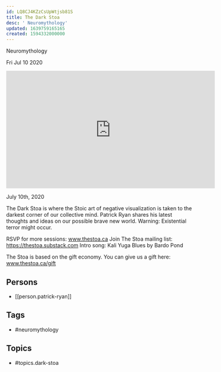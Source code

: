 ```yaml
---
id: LQ8CJ4KZzCsUpWtjsb81S
title: The Dark Stoa
desc: ' Neuromythology'
updated: 1639759165165
created: 1594332000000
---
```



 Neuromythology

Fri Jul 10 2020

<iframe width="560" height="315" src="https://www.youtube.com/embed/PNWseolei_A" title="The Dark Stoa: Neuromythology w/ Patrick Ryan" frameborder="0" allow="accelerometer; autoplay; clipboard-write; encrypted-media; gyroscope; picture-in-picture" allowfullscreen ></iframe>

July 10th, 2020

The Dark Stoa is where the Stoic art of negative visualization is taken to the darkest corner of our collective mind. Patrick Ryan shares his latest thoughts and ideas on our possible brave new world. Warning: Existential terror might occur.

RSVP for more sessions: www.thestoa.ca
Join The Stoa mailing list: https://thestoa.substack.com
Intro song: Kali Yuga Blues by Bardo Pond

The Stoa is based on the gift economy. You can give us a gift here: www.thestoa.ca/gift

## Persons

- [[person.patrick-ryan]]

## Tags

- #neuromythology

## Topics

- #topics.dark-stoa

